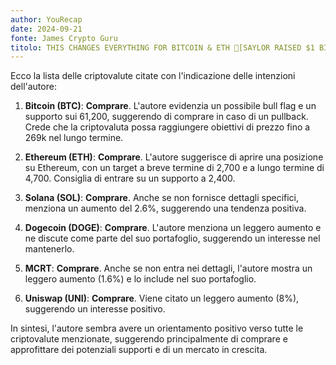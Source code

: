 ```yaml
---
author: YouRecap
date: 2024-09-21
fonte: James Crypto Guru
titolo: THIS CHANGES EVERYTHING FOR BITCOIN & ETH 🚨[SAYLOR RAISED $1 BILLION YESTERDAY TO BUY MORE BTC]
---
```


Ecco la lista delle criptovalute citate con l'indicazione delle intenzioni dell'autore:

1. **Bitcoin (BTC)**: **Comprare**. L'autore evidenzia un possibile bull flag e un supporto sui 61,200, suggerendo di comprare in caso di un pullback. Crede che la criptovaluta possa raggiungere obiettivi di prezzo fino a 269k nel lungo termine.

2. **Ethereum (ETH)**: **Comprare**. L'autore suggerisce di aprire una posizione su Ethereum, con un target a breve termine di 2,700 e a lungo termine di 4,700. Consiglia di entrare su un supporto a 2,400.

3. **Solana (SOL)**: **Comprare**. Anche se non fornisce dettagli specifici, menziona un aumento del 2.6%, suggerendo una tendenza positiva.

4. **Dogecoin (DOGE)**: **Comprare**. L'autore menziona un leggero aumento e ne discute come parte del suo portafoglio, suggerendo un interesse nel mantenerlo.

5. **MCRT**: **Comprare**. Anche se non entra nei dettagli, l'autore mostra un leggero aumento (1.6%) e lo include nel suo portafoglio.

6. **Uniswap (UNI)**: **Comprare**. Viene citato un leggero aumento (8%), suggerendo un interesse positivo.

In sintesi, l'autore sembra avere un orientamento positivo verso tutte le criptovalute menzionate, suggerendo principalmente di comprare e approfittare dei potenziali supporti e di un mercato in crescita.

